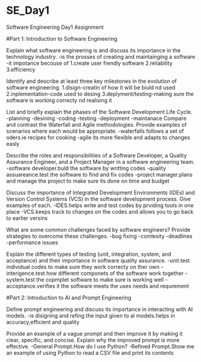 # SE_Day1
Software Engineering Day1 Assignment

#Part 1: Introduction to Software Engineering

Explain what software engineering is and discuss its importance in the technology industry.
-is the prosses of creating and maintainging a software
-it impotance becouse of 1.create user frendly software 2.reliability
3.efficiency


Identify and describe at least three key milestones in the evolution of software engineering.
1.disign-creatin of how it will be biuld nd used
2.inplementation-code used to desing
3.deplyment/testing-making sure the software is working correcty nd realising it

List and briefly explain the phases of the Software Development Life Cycle.
-planning
-desining
-coding
-testing
-deployment
-maintanace
Compare and contrast the Waterfall and Agile methodologies. Provide examples of scenarios where each would be appropriate.
-waterfalls follows a set of oders.ie recipes for cooking
-agile its more flexible and adapts to changes easly

Describe the roles and responsibilities of a Software Developer, a Quality Assurance Engineer, and a Project Manager in a software engineering team.
-software developer.buld the software by writting codes
-quality assuareance.test the software to find and fix codes
-project manager.plans and manage the project to make sure its done on time and budget

Discuss the importance of Integrated Development Environments (IDEs) and Version Control Systems (VCS) in the software development process. Give examples of each.
-IDES.helps write and test codes by prviding tools in one place 
-VCS.keeps track to changes on the codes and allows you to go back to earlier versins

What are some common challenges faced by software engineers? Provide strategies to overcome these challenges.
-bug fixing
-comlexity
-deadlines
-performance issues

Explain the different types of testing (unit, integration, system, and acceptance) and their importance in software quality assurance.
-unit.test individual codes to make sure they work correcty on ther own
-interigence.test how different componets of the software work together
-system.test the copmplet software to make sure is working well
-acceptance.verifies it the software meets the uses needs and requrement

#Part 2: Introduction to AI and Prompt Engineering


Define prompt engineering and discuss its importance in interacting with AI models.
-is disigning and refing the input given to al models.helps in accuracy,efficient and quality

Provide an example of a vague prompt and then improve it by making it clear, specific, and concise. Explain why the improved prompt is more effective.
-General Prompt.How do I use Python?
-Refined Prompt.Show me an example of using Python to read a CSV file and print its contents
